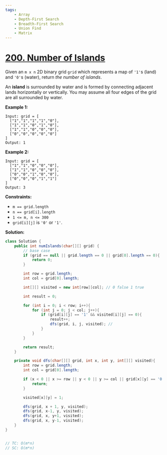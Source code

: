 ```yaml
---
tags:
    - Array	
    - Depth-First Search
    - Breadth-First Search
    - Union Find
    - Matrix
---
```


# [200. Number of Islands](https://leetcode.com/problems/number-of-islands/)

Given an `m x n` 2D binary grid `grid` which represents a map of `'1'`s (land) and `'0'`s (water), return *the number of islands*.

An **island** is surrounded by water and is formed by connecting adjacent lands horizontally or vertically. You may assume all four edges of the grid are all surrounded by water.

 

**Example 1:**

```
Input: grid = [
  ["1","1","1","1","0"],
  ["1","1","0","1","0"],
  ["1","1","0","0","0"],
  ["0","0","0","0","0"]
]
Output: 1
```

**Example 2:**

```
Input: grid = [
  ["1","1","0","0","0"],
  ["1","1","0","0","0"],
  ["0","0","1","0","0"],
  ["0","0","0","1","1"]
]
Output: 3
```

 

**Constraints:**

- `m == grid.length`
- `n == grid[i].length`
- `1 <= m, n <= 300`
- `grid[i][j]` is `'0'` or `'1'`.



**Solution:**

```java
class Solution {
    public int numIslands(char[][] grid) {
        // base case 
        if (grid == null || grid.length == 0 || grid[0].length == 0){
            return 0;
        }

        int row = grid.length;
        int col = grid[0].length;

        int[][] visited = new int[row][col]; // 0 false 1 true

        int result = 0;

        for (int i = 0; i < row; i++){
            for (int j = 0; j < col; j++){
                if (grid[i][j] == '1' && visited[i][j] == 0){
                    result++;
                    dfs(grid, i, j, visited); // 
                }
            }
        }

        return result;
    }

    private void dfs(char[][] grid, int x, int y, int[][] visited){
        int row = grid.length;
        int col = grid[0].length;

        if (x < 0 || x >= row || y < 0 || y >= col || grid[x][y] == '0' || visited[x][y] == 1){
            return;
        }

        visited[x][y] = 1;

        dfs(grid, x + 1, y, visited);
        dfs(grid, x-1, y, visited);
        dfs(grid, x, y+1, visited);
        dfs(grid, x, y-1, visited);
    }
}


// TC: O(m*n)
// SC: O(m*n)
```

